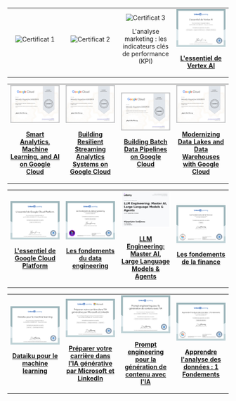 <table>
  <tr>
    <td align="center" width="25%">
      <img src="image-1" alt="Certificat 1" width="100%">
      <p><strong><a href="link"></a></strong></p>
    </td>
    <td align="center" width="25%">
      <img src="image-2" alt="Certificat 2" width="100%">
      <p><strong><a href="link"></a></strong></p>
    </td>
    <td align="center" width="25%">
      <img src="Certificat-L'analyse marketing_les indicateurs cles de performance.jpg" alt="Certificat 3" width="100%">
      <p><strong><a href="https://www.linkedin.com/learning/certificates/eb81afb123bc7018003963ba9b2a449ce5759ae8777e56774d470337129e175a"></a></strong>L'analyse marketing : les indicateurs clés de performance (KPI)</p>
    </td>
    <td align="center" width="25%">
      <img src="CertificatDaccomplissement_Lessentiel de Vertex AI_page-0001.jpg" alt="Certificat 4" width="100%">
      <p><strong><a href="https://www.linkedin.com/learning/certificates/d66aaf6d3dacc8f5ff914de492494716ee7a2c2b395a1c78e10037f0bdafea33?trk=share_certificate">L'essentiel de Vertex AI </a></strong></p>
    </td>
  </tr>
</table>

<table>
  <tr>
    <td align="center" width="25%">
      <img src="coursera-Smart Analytics, Machine Learning, and AI on  Google Cloud_page-0001.jpg" alt="Certificat 1" width="100%">
      <p><strong><a href="https://coursera.org/share/89720c57426a110667ed91cc67fba512"> Smart Analytics, Machine Learning, and AI on
 Google Cloud</a></strong></p>
    </td>
    <td align="center" width="25%">
      <img src="Coursera - Building Resilient Streaming Analytics Systems on Google Cloud_page-0001.jpg" alt="Certificat 2" width="100%">
      <p><strong><a href="https://coursera.org/share/921d1f566858388f72ece391ed64f5d4"> Building Resilient Streaming Analytics Systems on
 Google Cloud</a></strong></p>
    </td>
    <td align="center" width="25%">
      <img src="Coursera - Building Batch Data Pipelines on Google Cloud_page-0001.jpg" alt="Certificat 3" width="100%">
      <p><strong><a href="https://coursera.org/share/62abe59dd660a0603fd2f80ee2fec412">Building Batch Data Pipelines on Google Cloud</a></strong></p>
    </td>
    <td align="center" width="25%">
      <img src="Coursera - Modernizing Data Lakes and Data Warehouses with Google Cloud_page-0001.jpg" alt="Certificat 4" width="100%">
      <p><strong><a href="https://coursera.org/share/0f97792d8cb61e650167a4900345f4dd">Modernizing Data Lakes and Data Warehouses with Google Cloud</a></strong></p>
    </td>
  </tr>
</table>

<table>
  <tr>
    <td align="center" width="25%">
      <img src="Google_Cloud_Plateforme.jpg" alt="Certificat 1" width="100%">
      <p><strong><a href="https://www.linkedin.com/learning/certificates/841fbf26610884edcdf0cc2f571faaf55627d906ba95939dcd7cb54aec160ffa?trk=share_certificate">L'essentiel de Google Cloud Platform</a></strong></p>
    </td>
    <td align="center" width="25%">
      <img src="Cert_Data_Ing_Fondements.jpg" alt="Certificat 2" width="100%">
      <p><strong> <a href="https://www.linkedin.com/learning/certificates/cb4f5569a00a9796a63d5acdb4c2cfc18da675b39d6961bfa6706281dccf98d1?trk=share_certificate">Les fondements du data engineering</a></strong></p>
    </td>
    <td align="center" width="25%">
      <img src="certification Udemy LLM Engineering_page-0001.jpg" alt="Certificat 3" width="100%">
      <p><strong><a href="https://www.udemy.com/certificate/UC-0fe51c35-a3d3-4c5e-9391-85f4667badf4/">LLM Engineering: Master AI, Large Language Models & Agents</a></strong></p>
    </td>
    <td align="center" width="25%">
      <img src="CertificatDaccomplissement_Les fondements de la finance_page-0001.jpg" alt="Certificat 4" width="100%">
      <p><strong><a href="https://www.linkedin.com/learning/certificates/11cea759cfb56cf4a869aedf1f6d67e74f4576fb85e3ecaffa23c013d37912f7?lipi=urn%3Ali%3Apage%3Ad_flagship3_profile_view_base_certifications_details%3BB3zQ%2BuoQRqKEeu5lEcfstA%3D%3D">Les fondements de la finance</a></strong></p>
    </td>
  </tr>
</table>

<table>
  <tr>
    <td align="center" width="25%">
      <img src="CertificatDaccomplissement_Dataiku pour le machine learning_page-0001.jpg" alt="Certificat 1" width="100%">
      <p><strong><a href="https://www.linkedin.com/learning/certificates/a5943820c0b30ad59280051dcf6751ff8c3f88d0e3006d21d6de26ce8e819022">Dataiku pour le machine learning</a></strong></p>
    </td>
    <td align="center" width="25%">
      <img src="CertificatDaccomplissement_Preparer votre carriere dans lIA generative par Microsoft et LinkedIn_page-0001.jpg" alt="Certificat 2" width="100%">
      <p><strong><a href="https://www.linkedin.com/learning/certificates/ceabeaf2a50832bded0d55fa4ab8054370384d3a33e6a58f4592ed8c4d41c89e">Préparer votre carrière dans l'IA générative par Microsoft et LinkedIn</a></strong></p>
    </td>
    <td align="center" width="25%">
      <img src="CertificatDaccomplissement_Prompt engineering pour la generation de contenu avec lIA_page-0001.jpg" alt="Certificat 3" width="100%">
      <p><strong><a href="https://www.linkedin.com/learning/certificates/40b48c4978252138b1a55333d2fb0a5023db9f9a3038a9780dda25162887bf39">Prompt engineering pour la génération de contenu avec l'IA </a></strong></p>
    </td>
    <td align="center" width="25%">
      <img src="CertificatDaccomplissement_Apprendre lanalyse des donnees  1 Fondements_page-0001.jpg" alt="Certificat 4" width="100%">
      <p><strong><a href="https://www.linkedin.com/learning/certificates/1ce885039000e5de153b1cb5c6415768042bdd43279002c964790a9485ca74fe">Apprendre l'analyse des données : 1 Fondements</a></strong></p>
    </td>
  </tr>
</table>
